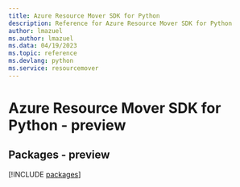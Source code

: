 ```yaml
---
title: Azure Resource Mover SDK for Python
description: Reference for Azure Resource Mover SDK for Python
author: lmazuel
ms.author: lmazuel
ms.data: 04/19/2023
ms.topic: reference
ms.devlang: python
ms.service: resourcemover
---
```

# Azure Resource Mover SDK for Python - preview
## Packages - preview
[!INCLUDE [packages](resource-mover-index.md)]